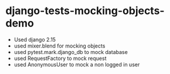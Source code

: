 # django-tests-mocking-objects-demo
- Used django 2.15
- used mixer.blend for mocking objects
- used pytest.mark.django_db to mock database
- used RequestFactory to mock request
- used AnonymousUser to mock a non logged in user
